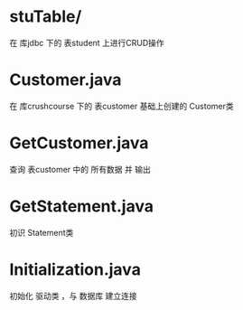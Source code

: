 # stuTable/
在 库jdbc 下的 表student 上进行CRUD操作

# Customer.java
在 库crushcourse 下的 表customer 基础上创建的 Customer类

# GetCustomer.java
查询 表customer 中的 所有数据 并 输出

# GetStatement.java
初识 Statement类

# Initialization.java
初始化 驱动类 ，与 数据库 建立连接